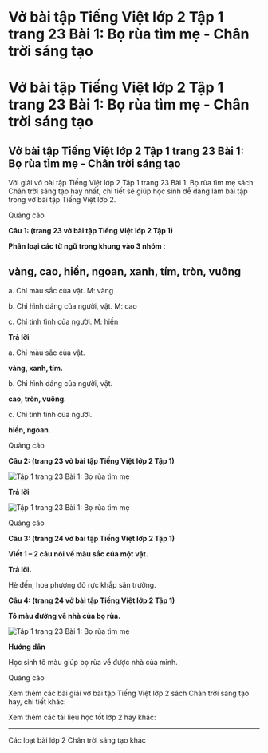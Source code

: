# Vở bài tập Tiếng Việt lớp 2 Tập 1 trang 23 Bài 1: Bọ rùa tìm mẹ - Chân trời sáng tạo

# Vở bài tập Tiếng Việt lớp 2 Tập 1 trang 23 Bài 1: Bọ rùa tìm mẹ - Chân trời sáng tạo

## Vở bài tập Tiếng Việt lớp 2 Tập 1 trang 23 Bài 1: Bọ rùa tìm mẹ - Chân trời sáng tạo

Với giải vở bài tập Tiếng Việt lớp 2 Tập 1 trang 23 Bài 1: Bọ rùa tìm mẹ sách Chân trời sáng tạo hay nhất, chi tiết sẽ giúp học sinh dễ dàng làm bài tập trong vở bài tập Tiếng Việt lớp 2.

Quảng cáo

**Câu 1: (trang 23 vở bài tập Tiếng Việt lớp 2 Tập 1)**

**Phân loại các từ ngữ trong khung vào 3 nhóm** :

vàng, cao, hiền, ngoan, xanh, tím, tròn, vuông  
---  
  
a. Chỉ màu sắc của vật. M: vàng

b. Chỉ hình dáng của người, vật. M: cao

c. Chỉ tính tình của người. M: hiền

**Trả lời**

a. Chỉ màu sắc của vật. 

**vàng, xanh, tím.**

b. Chỉ hình dáng của người, vật. 

**cao, tròn, vuông**.

c. Chỉ tính tình của người. 

**hiền, ngoan**.

Quảng cáo

**Câu 2: (trang 23 vở bài tập Tiếng Việt lớp 2 Tập 1)**

![Tập 1 trang 23 Bài 1: Bọ rùa tìm mẹ](https://vietjack.com/vbt-tieng-viet-2-ct/images/bai-1-bo-rua-tim-me.png)

**Trả lời**

![Tập 1 trang 23 Bài 1: Bọ rùa tìm mẹ](https://vietjack.com/vbt-tieng-viet-2-ct/images/bai-1-1-bo-rua-tim-me.png)

Quảng cáo

**Câu 3: (trang 24 vở bài tập Tiếng Việt lớp 2 Tập 1)**

**Viết 1 – 2 câu nói về màu sắc của một vật.**

**Trả lời.**

Hè đến, hoa phượng đỏ rực khắp sân trường.

**Câu 4: (trang 24 vở bài tập Tiếng Việt lớp 2 Tập 1)**

**Tô màu đường về nhà của bọ rùa.**

![Tập 1 trang 23 Bài 1: Bọ rùa tìm mẹ](https://vietjack.com/vbt-tieng-viet-2-ct/images/bai-1-2-bo-rua-tim-me.png)

**Hướng dẫn**

Học sinh tô màu giúp bọ rùa về được nhà của mình.

Quảng cáo

Xem thêm các bài giải vở bài tập Tiếng Việt lớp 2 sách Chân trời sáng tạo hay, chi tiết khác:

Xem thêm các tài liệu học tốt lớp 2 hay khác:

* * *

Các loạt bài lớp 2 Chân trời sáng tạo khác
